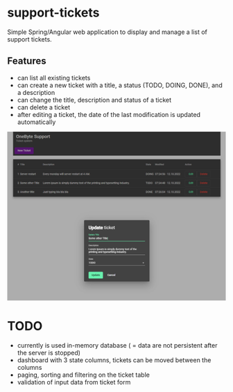 # support-tickets
Simple Spring/Angular web application to display and manage a list of support tickets.

## Features

* can list all existing tickets
* can create a new ticket with a title, a status (TODO, DOING, DONE), and a description
* can change the title, description and status of a ticket
* can delete a ticket
* after editing a ticket, the date of the last modification is updated automatically

![Screenshot](screenshot.png?raw=true "Title")

# TODO 

* currently is used in-memory database ( = data are not persistent after the server is stopped)
* dashboard with 3 state columns, tickets can be moved between the columns
* paging, sorting and filtering on the ticket table
* validation of input data from ticket form
